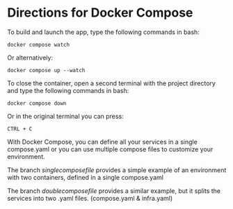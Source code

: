 # Directions for Docker Compose

To build and launch the app, type the following commands in bash:

`docker compose watch`

Or alternatively:

`docker compose up --watch`

To close the container, open a second terminal with the project directory and type the following commands in bash:

`docker compose down`

Or in the original terminal you can press:

`CTRL + C`

With Docker Compose, you can define all your services in a single compose.yaml or you can use multiple compose files to customize your environment.

The branch *singlecomposefile* provides a simple example of an environment with two containers, defined in a single compose.yaml

The branch *doublecomposefile* provides a similar example, but it splits the services into two .yaml files. (compose.yaml & infra.yaml)